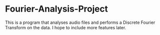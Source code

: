 # Fourier-Analysis-Project
This is a program that analyses audio files and performs a Discrete Fourier Transform on the data. I hope to include more features later.
